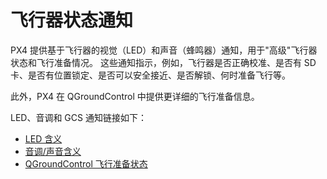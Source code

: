 # 飞行器状态通知

PX4 提供基于飞行器的视觉（LED）和声音（蜂鸣器）通知，用于"高级"飞行器状态和飞行准备情况。
这些通知指示，例如，飞行器是否正确校准、是否有 SD 卡、是否有位置锁定、是否可以安全接近、是否解锁、何时准备飞行等。

此外，PX4 在 QGroundControl 中提供更详细的飞行准备信息。

LED、音调和 GCS 通知链接如下：

* [LED 含义](../getting_started/led_meanings.md)
* [音调/声音含义](../getting_started/tunes.md)
* [QGroundControl 飞行准备状态](../flying/pre_flight_checks.md)
